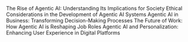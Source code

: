 The Rise of Agentic AI: Understanding Its Implications for Society
Ethical Considerations in the Development of Agentic AI Systems
Agentic AI in Business: Transforming Decision-Making Processes
The Future of Work: How Agentic AI is Reshaping Job Roles
Agentic AI and Personalization: Enhancing User Experience in Digital Platforms
